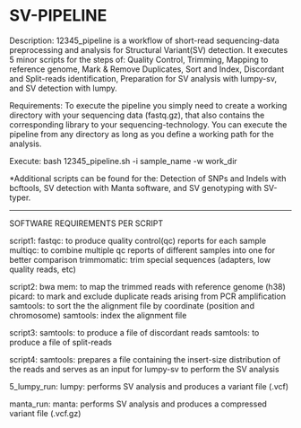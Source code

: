 # SV-PIPELINE

Description:
12345_pipeline is a workflow of short-read sequencing-data preprocessing and analysis for Structural Variant(SV) detection. It executes 5 minor scripts for the steps of: Quality Control, Trimming, Mapping to reference genome, Mark & Remove Duplicates, Sort and Index, Discordant and Split-reads identification, Preparation for SV analysis with lumpy-sv, and SV detection with lumpy. 

Requirements:
To execute the pipeline you simply need to create a working directory with your sequencing data (fastq.gz), that also contains the corresponding library to your sequencing-technology. You can execute the pipeline from any directory as long as you define a working path for the analysis.

Execute:
bash 12345_pipeline.sh -i sample_name -w work_dir


*Additional scripts can be found for the: Detection of SNPs and Indels with bcftools, SV detection with Manta software, and SV genotyping with SV-typer.


--------------------------------------------------------------------------------------------------------------------------------------------------------------------


SOFTWARE REQUIREMENTS PER SCRIPT

script1:
fastqc: to produce quality control(qc) reports for each sample
multiqc: to combine multiple qc reports of different samples into one for better comparison
trimmomatic: trim special sequences (adapters, low quality reads, etc)

script2:
bwa mem: to map the trimmed reads with reference genome (h38)
picard: to mark and exclude duplicate reads arising from PCR amplification
samtools: to sort the the alignment file by coordinate (position and chromosome)
samtools: index the alignment file

script3:
samtools: to produce a file of discordant reads
samtools: to produce a file of split-reads 

script4: 
samtools: prepares a file containing the insert-size distribution of the reads and serves as an input for lumpy-sv to perform the SV analysis

5_lumpy_run:
lumpy: performs SV analysis and produces a variant file (.vcf)

manta_run:
manta: performs SV analysis and produces a compressed variant file (.vcf.gz)

